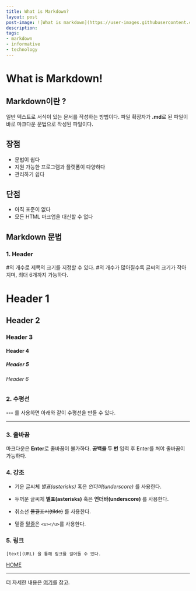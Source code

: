 ```yaml
---
title: What is Markdown?
layout: post
post-image: ![What is markdown](https://user-images.githubusercontent.com/84322890/146371698-533a4b18-bff5-4804-93cb-8be314b66911.png)
description: 
tags:
- markdown
- informative
- technology
---
```


# What is Markdown!

## Markdown이란 ?
일반 텍스트로 서식이 있는 문서를 작성하는 방법이다. 파일 확장자가 **.md**로 된 파일이 바로 마크다운 문법으로 작성된 파일이다.

## 장점
- 문법이 쉽다
- 지원 가능한 프로그램과 플랫폼이 다양하다
-  관리하기 쉽다

## 단점
- 아직 표준이 없다
- 모든 HTML 마크업을 대신할 수 없다

## Markdown 문법
### 1. Header
#의 개수로 제목의 크기를 지정할 수 있다. #의 개수가 많아질수록 글씨의 크기가 작아지며, 최대 6개까지 가능하다.

# Header 1
## Header 2
### Header 3
#### Header 4
##### Header 5
###### Header 6

### 2.  수평선
**---** 를 사용하면 아래와 같이 수평선을 만들 수 있다.

----

### 3. 줄바꿈
마크다운은 **Enter**로 줄바꿈이 불가하다. **공백을 두 번** 입력 후 Enter를 쳐야 줄바꿈이 가능하다.

### 4. 강조
- 기운 글씨체
*별표(asterisks)* 혹은 _언더바(underscore)_ 를 사용한다.

- 두꺼운 글씨체
 **별표(asterisks)** 혹은 __언더바(underscore)__ 를 사용한다.

- 취소선
~~물결표시(tilde)~~ 를 사용한다.

- 밑줄
<u>밑줄</u>은 `<u></u>`를 사용한다.

### 5. 링크
    [text](URL) 을 통해 링크를 걸어둘 수 있다.
 [HOME](https://ancy0.github.io/)
 
---
더 자세한 내용은 [여기](https://wikidocs.net/1678)를 참고.
